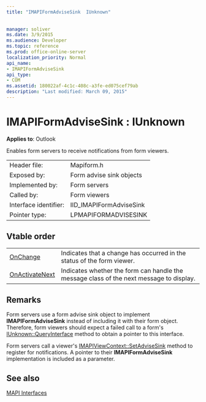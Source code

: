 ```yaml
---
title: "IMAPIFormAdviseSink  IUnknown"
 
 
manager: soliver
ms.date: 3/9/2015
ms.audience: Developer
ms.topic: reference
ms.prod: office-online-server
localization_priority: Normal
api_name:
- IMAPIFormAdviseSink
api_type:
- COM
ms.assetid: 180022af-4c1c-408c-a3fe-ed075cef79ab
description: "Last modified: March 09, 2015"
---
```


# IMAPIFormAdviseSink : IUnknown

  
  
**Applies to**: Outlook 
  
Enables form servers to receive notifications from form viewers. 
  
|||
|:-----|:-----|
|Header file:  <br/> |Mapiform.h  <br/> |
|Exposed by:  <br/> |Form advise sink objects  <br/> |
|Implemented by:  <br/> |Form servers  <br/> |
|Called by:  <br/> |Form viewers  <br/> |
|Interface identifier:  <br/> |IID_IMAPIFormAdviseSink  <br/> |
|Pointer type:  <br/> |LPMAPIFORMADVISESINK  <br/> |
   
## Vtable order

|||
|:-----|:-----|
|[OnChange](imapiformadvisesink-onchange.md) <br/> |Indicates that a change has occurred in the status of the form viewer.  <br/> |
|[OnActivateNext](imapiformadvisesink-onactivatenext.md) <br/> |Indicates whether the form can handle the message class of the next message to display.  <br/> |
   
## Remarks

Form servers use a form advise sink object to implement **IMAPIFormAdviseSink** instead of including it with their form object. Therefore, form viewers should expect a failed call to a form's [IUnknown::QueryInterface](http://msdn.microsoft.com/en-us/library/ms682521%28v=VS.85%29.aspx) method to obtain a pointer to this interface. 
  
Form servers call a viewer's [IMAPIViewContext::SetAdviseSink](imapiviewcontext-setadvisesink.md) method to register for notifications. A pointer to their **IMAPIFormAdviseSink** implementation is included as a parameter. 
  
## See also



[MAPI Interfaces](mapi-interfaces.md)

